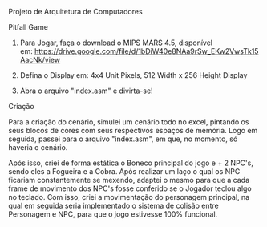 Projeto de Arquitetura de Computadores



Pitfall Game

1. Para Jogar, faça o download o MIPS MARS 4.5, disponível em: https://drive.google.com/file/d/1bDiW40e8NAa9rSw_EKw2VwsTk15AacNk/view

2. Defina o Display em: 4x4 Unit Pixels, 512 Width x 256 Height Display

3. Abra o arquivo "index.asm" e divirta-se!



Criação

Para a criação do cenário, simulei um cenário todo no excel, pintando os seus blocos de cores com seus respectivos espaços de memória. Logo em seguida, passei para o arquivo "index.asm", em que, no momento, só haveria o cenário.



Após isso, criei de forma estática o Boneco principal do jogo e + 2 NPC's, sendo eles a Fogueira e a Cobra. Após realizar um laço o qual os NPC ficariam constantemente se mexendo, adaptei o mesmo para que a cada frame de movimento dos NPC's fosse conferido se o Jogador teclou algo no teclado. Com isso, criei a movimentação do personagem principal, na qual em seguida seria implementado o sistema de colisão entre Personagem e NPC, para que o jogo estivesse 100% funcional.